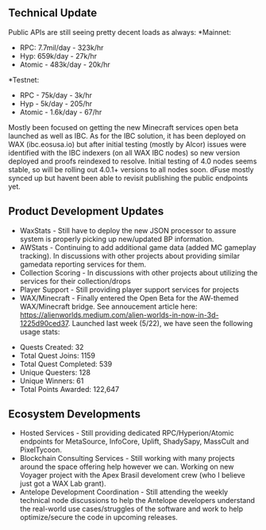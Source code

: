## Technical Update
Public APIs are still seeing pretty decent loads as always:
*Mainnet:
- RPC: 7.7mil/day - 323k/hr
- Hyp: 659k/day - 27k/hr
- Atomic - 483k/day - 20k/hr

*Testnet:
- RPC - 75k/day - 3k/hr
- Hyp - 5k/day - 205/hr
- Atomic - 1.6k/day - 67/hr

Mostly been focused on getting the new Minecraft services open beta launched as well as IBC.  As for the IBC solution, it has been deployed on WAX (ibc.eosusa.io) but after initial testing (mostly by Alcor) issues were identified with the IBC indexers (on all WAX IBC nodes) so new version deployed and proofs reindexed to resolve.  Initial testing of 4.0 nodes seems stable, so will be rolling out 4.0.1+ versions to all nodes soon.  dFuse mostly synced up but havent been able to revisit publishing the public endpoints yet.

## Product Development Updates
- WaxStats - Still have to deploy the new JSON processor to assure system is properly picking up new/updated BP information.
- AWStats - Continuing to add additional game data (added MC gameplay tracking).  In discussions with other projects about providing similar gamedata reporting services for them.
- Collection Scoring - In discussions with other projects about utilizing the services for their collection/drops
- Player Support - Still providing player support services for projects
- WAX/Minecraft -  Finally entered the Open Beta for the AW-themed WAX/Minecraft bridge.  See annoucement article here: https://alienworlds.medium.com/alien-worlds-in-now-in-3d-1225d90ced37.  Launched last week (5/22), we have seen the following usage stats:
 * Quests Created: 32
 * Total Quest Joins: 1159
 * Total Quest Completed: 539
 * Unique Questers: 128
 * Unique Winners: 61
 * Total Points Awarded: 122,647

## Ecosystem Developments
- Hosted Services - Still providing dedicated RPC/Hyperion/Atomic endpoints for MetaSource, InfoCore, Uplift, ShadySapy, MassCult and PixelTycoon.
- Blockchain Consulting Services - Still working with many projects around the space offering help however we can.  Working on new Voyager project with the Apex Brasil develoment crew (who I believe just got a WAX Lab grant).
- Antelope Development Coordination - Still attending the weekly technical node discussions to help the Antelope developers understand the real-world use cases/struggles of the software and work to help optimize/secure the code in upcoming releases.
